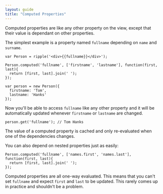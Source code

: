 ```yaml
---
layout: guide
title: "Computed Properties"
---
```


<p class="Copy-lead">Computed properties are like any other property on the view, except that their value is dependant on other properties.</p>

The simplest example is a property named `fullname` depending on `name` and `surname`.

<pre class="Code" data-language="js">
<code>var Person = ripple('&lt;div>&#123;&#123;fullname}}&lt;/div>');

Person.computed('fullname', ['firstname', 'lastname'], function(first, last){
  return [first, last].join(' ');
});

var person = new Person({
  firstname: 'Tom',
  lastname: 'Hanks'
});</code></pre>

Now you'll be able to access `fullname` like any other property and it will be automatically updated whenever `firstname` or `lastname` are changed.

<pre class="Code" data-language="js">
<code>person.get('fullname'); // Tom Hanks</code></pre>

The value of a computed property is cached and only re-evaluated when one of the dependencies changes.

You can also depend on nested properties just as easily:

<pre class="Code" data-language="js">
<code>Person.computed('fullname', ['names.first', 'names.last'], function(first, last){
  return [first, last].join(' ');
});</code></pre>

Computed properties are all one-way evaluated. This means that you can't set `fullname` and expect `first` and `last` to be updated. This rarely comes up in practice and shouldn't be a problem.
